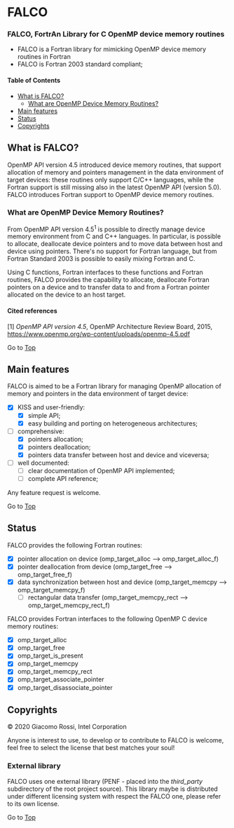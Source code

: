 <a name="top"></a>

# FALCO

### FALCO, FortrAn Library for C OpenMP device memory routines

- FALCO is a Fortran library for mimicking OpenMP device memory routines in Fortran
- FALCO is Fortran 2003 standard compliant;

#### Table of Contents

+ [What is FALCO?](#what-is-falco?)
	+ [What are OpenMP Device Memory Routines?](#what-are-omp-routines?)
+ [Main features](#main-features)
+ [Status](#status)
+ [Copyrights](#copyrights)

## What is FALCO?

OpenMP API version 4.5 introduced device memory routines, that support allocation of memory and pointers management in the data environment of target devices: these routines only support C/C++ languages, while the Fortran support is still missing also in the latest OpenMP API (version 5.0). FALCO introduces Fortran support to OpenMP device memory routines.

### What are OpenMP Device Memory Routines?

From OpenMP API version 4.5<sup>1</sup> is possible to directly manage device memory environment from C and C++ languages. In particular, is possible to allocate, deallocate device pointers and to move data between host and device using pointers. There's no support for Fortran language, but from Fortran Standard 2003 is possible to easily mixing Fortran and C.

Using C functions, Fortran interfaces to these functions and Fortran routines, FALCO provides the capability to allocate, deallocate Fortran pointers on a device and to transfer data to and from a Fortran pointer allocated on the device to an host target.

#### Cited references

[1] _OpenMP API version 4.5_, OpenMP Architecture Review Board, 2015, https://www.openmp.org/wp-content/uploads/openmp-4.5.pdf

Go to [Top](#top)

## Main features

FALCO is aimed to be a Fortran library for managing OpenMP allocation of memory and pointers in the data environment of target device:

+ [x] KISS and user-friendly:
  + [x] simple API;
  + [x] easy building and porting on heterogeneous architectures;
+ [ ] comprehensive:
  + [x] pointers allocation;
  + [x] pointers deallocation;
  + [x] pointers data transfer between host and device and viceversa;
+ [ ] well documented:
  + [ ] clear documentation of OpenMP API implemented;
  + [ ] complete API reference;

Any feature request is welcome.

Go to [Top](#top)

## Status

FALCO provides the following Fortran routines:

+ [x] pointer allocation on device (omp_target_alloc --> omp_target_alloc_f)
+ [x] pointer deallocation from device (omp_target_free --> omp_target_free_f)
+ [x] data synchronization between host and device (omp_target_memcpy --> omp_target_memcpy_f)
  +[ ] rectangular data transfer (omp_target_memcpy_rect --> omp_target_memcpy_rect_f)

FALCO provides Fortran interfaces to the following OpenMP C device memory routines:

+ [x] omp_target_alloc
+ [x] omp_target_free
+ [x] omp_target_is_present
+ [x] omp_target_memcpy
+ [x] omp_target_memcpy_rect
+ [x] omp_target_associate_pointer
+ [x] omp_target_disassociate_pointer

## Copyrights

&copy; 2020 Giacomo Rossi, Intel Corporation

Anyone is interest to use, to develop or to contribute to FALCO is welcome, feel free to select the license that best matches your soul!

### External library

FALCO uses one external library (PENF - placed into the *third_party* subdirectory of the root project source). This library maybe is distributed under different licensing system with respect the FALCO one, please refer to its own license.

Go to [Top](#top)
